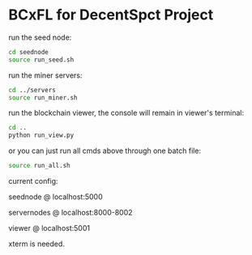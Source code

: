 # BCxFL for DecentSpct Project

run the seed node:
```sh
cd seednode
source run_seed.sh
```

run the miner servers:
```sh
cd ../servers
source run_miner.sh
```

run the blockchain viewer, the console will remain in viewer's terminal:
```sh
cd ..
python run_view.py
```

or you can just run all cmds above through one batch file:
```sh
source run_all.sh
```

current config:

seednode    @ localhost:5000

servernodes @ localhost:8000-8002

viewer      @ localhost:5001

xterm is needed.

